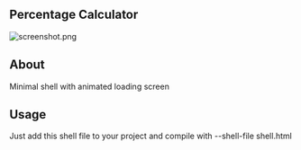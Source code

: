 ## Percentage Calculator  
![screenshot.png](https://https://github.com/aussie114/raylib_shell/blob/master/raylib_loading.gif)  

## About  
Minimal shell with animated loading screen

## Usage  
Just add this shell file to your project and compile with --shell-file shell.html

